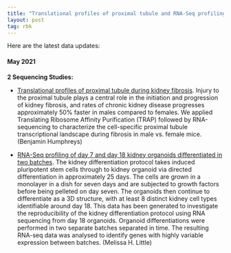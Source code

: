 ```yaml
---
title: "Translational profiles of proximal tubule and RNA-Seq profiling of organoids"
layout: post
tag: rbk
---
```


Here are the latest data updates:

#### May 2021

**2 Sequencing Studies:**

* [Translational profiles of proximal tubule during kidney fibrosis](https://www.rebuildingakidney.org/id/16-2CNW). Injury to the proximal tubule plays a central role in the initiation and progression of kidney fibrosis, and rates of chronic kidney disease progresses approximately 50% faster in males compared to females. We applied Translating Ribosome Affinity Purification (TRAP) followed by RNA-sequencing to characterize the cell-specific proximal tubule transcriptional landscape during fibrosis in male vs. female mice. (Benjamin Humphreys)

* [RNA-Seq profiling of day 7 and day 18 kidney organoids differentiated in two batches](https://www.rebuildingakidney.org/id/Q-Y4H6). The kidney differentiation protocol takes induced pluripotent stem cells through to kidney organoid via directed differentiation in approximately 25 days. The cells are grown in a monolayer in a dish for seven days and are subjected to growth factors before being pelleted on day seven. The organoids then continue to differentiate as a 3D structure, with at least 8 distinct kidney cell types identifiable around day 18. This data has been generated to investigate the reproducibility of the kidney differentiation protocol using RNA sequencing from day 18 organoids. Organoid differentiations were performed in two separate batches separated in time. The resulting RNA-seq data was analysed to identify genes with highly variable expression between batches. (Melissa H. Little)
